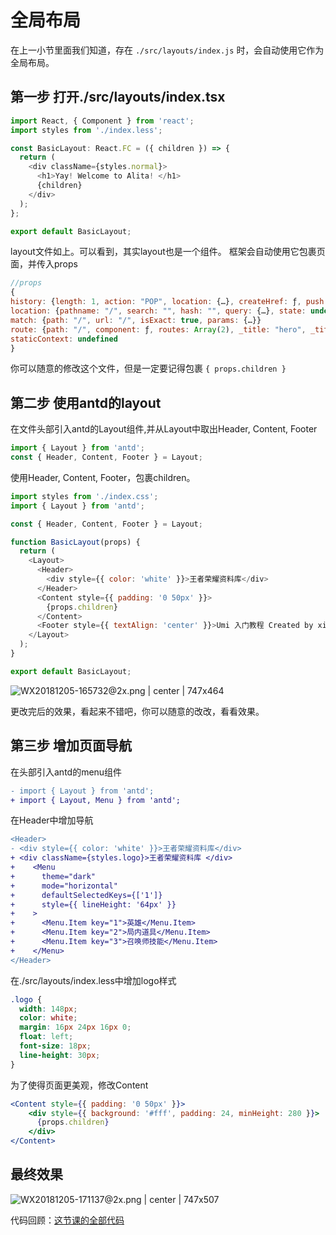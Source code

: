 # 全局布局

在上一小节里面我们知道，存在 `./src/layouts/index.js` 时，会自动使用它作为全局布局。
## 第一步 打开./src/layouts/index.tsx

```javascript
import React, { Component } from 'react';
import styles from './index.less';

const BasicLayout: React.FC = ({ children }) => {
  return (
    <div className={styles.normal}>
      <h1>Yay! Welcome to Alita! </h1>
      {children}
    </div>
  );
};

export default BasicLayout;
```
layout文件如上。可以看到，其实layout也是一个组件。
框架会自动使用它包裹页面，并传入props
```javascript
//props
{
history: {length: 1, action: "POP", location: {…}, createHref: ƒ, push: ƒ, …}
location: {pathname: "/", search: "", hash: "", query: {…}, state: undefined}
match: {path: "/", url: "/", isExact: true, params: {…}}
route: {path: "/", component: ƒ, routes: Array(2), _title: "hero", _title_default: "hero"}
staticContext: undefined
}
```
你可以随意的修改这个文件，但是一定要记得包裹 `{ props.children }`

## 第二步 使用antd的layout
在文件头部引入antd的Layout组件,并从Layout中取出Header, Content, Footer
```javascript
import { Layout } from 'antd';
const { Header, Content, Footer } = Layout;
```
使用Header, Content, Footer，包裹children。
```javascript
import styles from './index.css';
import { Layout } from 'antd';

const { Header, Content, Footer } = Layout;

function BasicLayout(props) {
  return (
    <Layout>
      <Header>
        <div style={{ color: 'white' }}>王者荣耀资料库</div>
      </Header>
      <Content style={{ padding: '0 50px' }}>
        {props.children}
      </Content>
      <Footer style={{ textAlign: 'center' }}>Umi 入门教程 Created by xiaohuoni</Footer>
    </Layout>
  );
}

export default BasicLayout;
```


![WX20181205-165732@2x.png | center | 747x464](https://cdn.nlark.com/yuque/0/2018/png/123174/1544000270153-b85b465d-2659-4e22-b382-63f760a61fc6.png "")


更改完后的效果，看起来不错吧，你可以随意的改改，看看效果。
## 第三步 增加页面导航
在头部引入antd的menu组件
```diff
- import { Layout } from 'antd';
+ import { Layout, Menu } from 'antd';
```
在Header中增加导航
```diff
<Header>
- <div style={{ color: 'white' }}>王者荣耀资料库</div>
+ <div className={styles.logo}>王者荣耀资料库 </div>
+    <Menu
+      theme="dark"
+      mode="horizontal"
+      defaultSelectedKeys={['1']}
+      style={{ lineHeight: '64px' }}
+    >
+      <Menu.Item key="1">英雄</Menu.Item>
+      <Menu.Item key="2">局内道具</Menu.Item>
+      <Menu.Item key="3">召唤师技能</Menu.Item>
+    </Menu>
</Header>
```
在./src/layouts/index.less中增加logo样式
```css
.logo {
  width: 148px;
  color: white;
  margin: 16px 24px 16px 0;
  float: left;
  font-size: 18px;
  line-height: 30px;
}
```
为了使得页面更美观，修改Content
```jsx
<Content style={{ padding: '0 50px' }}>
    <div style={{ background: '#fff', padding: 24, minHeight: 280 }}>
      {props.children}
    </div>
</Content>
```
## 最终效果


![WX20181205-171137@2x.png | center | 747x507](https://cdn.nlark.com/yuque/0/2019/png/123174/1559265720348-bdcb3b00-b123-4b85-8f36-9ee19540f7e7.png "")


代码回顾：[这节课的全部代码](https://github.com/alitajs/alita-course/blob/master/myApp/src/layout/index.tsx)

